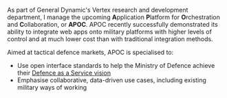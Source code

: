 As part of General Dynamic's Vertex research and development department, I manage the upcoming **A**pplication **P**latform for **O**rchestration and **C**ollaboration, or **APOC**. APOC recently successfully demonstrated its ability to integrate web apps onto military platforms with higher levels of control and at much lower cost than with traditional integration methods.

Aimed at tactical defence markets, APOC is specialised to:
- Use open interface standards to help the Ministry of Defence achieve their [Defence as a Service vision](https://www.gov.uk/government/publications/digital-and-information-technologies-strategy/digital-and-information-technologies-strategy)
- Emphasise collaborative, data-driven use cases, including existing military ways of working